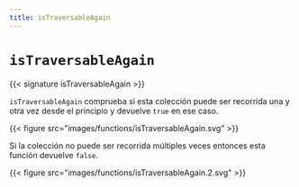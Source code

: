 ```yaml
---
title: isTraversableAgain
---
```


# `isTraversableAgain`

{{< signature isTraversableAgain >}}

`isTraversableAgain` comprueba si esta colección puede ser recorrida una y otra vez desde el
principio y devuelve `true` en ese caso.

{{< figure src="images/functions/isTraversableAgain.svg" >}}

Si la colección no puede ser recorrida múltiples veces entonces esta función devuelve `false`.

{{< figure src="images/functions/isTraversableAgain.2.svg" >}}
